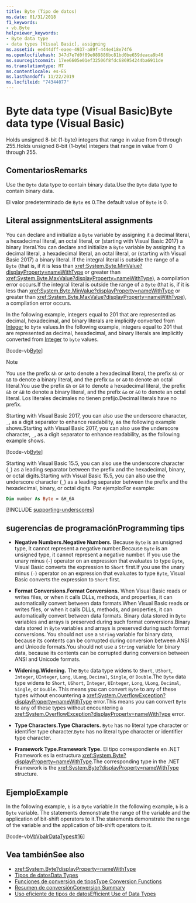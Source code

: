 ```yaml
---
title: Byte (Tipo de datos)
ms.date: 01/31/2018
f1_keywords:
- vb.Byte
helpviewer_keywords:
- Byte data type
- data types [Visual Basic], assigning
ms.assetid: eed44dff-eaee-4937-a89f-444e418e74f6
ms.openlocfilehash: 347d7e7d0f09e089886bc81bd0be659deaca9b46
ms.sourcegitcommit: 17ee6605e01ef32506f8fdc686954244ba6911de
ms.translationtype: MT
ms.contentlocale: es-ES
ms.lasthandoff: 11/22/2019
ms.locfileid: "74344077"
---
```

# <a name="byte-data-type-visual-basic"></a><span data-ttu-id="5a9b6-102">Byte data type (Visual Basic)</span><span class="sxs-lookup"><span data-stu-id="5a9b6-102">Byte data type (Visual Basic)</span></span>

<span data-ttu-id="5a9b6-103">Holds unsigned 8-bit (1-byte) integers that range in value from 0 through 255.</span><span class="sxs-lookup"><span data-stu-id="5a9b6-103">Holds unsigned 8-bit (1-byte) integers that range in value from 0 through 255.</span></span>

## <a name="remarks"></a><span data-ttu-id="5a9b6-104">Comentarios</span><span class="sxs-lookup"><span data-stu-id="5a9b6-104">Remarks</span></span>

<span data-ttu-id="5a9b6-105">Use the `Byte` data type to contain binary data.</span><span class="sxs-lookup"><span data-stu-id="5a9b6-105">Use the `Byte` data type to contain binary data.</span></span>  
  
<span data-ttu-id="5a9b6-106">El valor predeterminado de `Byte` es 0.</span><span class="sxs-lookup"><span data-stu-id="5a9b6-106">The default value of `Byte` is 0.</span></span>

## <a name="literal-assignments"></a><span data-ttu-id="5a9b6-107">Literal assignments</span><span class="sxs-lookup"><span data-stu-id="5a9b6-107">Literal assignments</span></span>

<span data-ttu-id="5a9b6-108">You can declare and initialize a `Byte` variable by assigning it a decimal literal, a hexadecimal literal, an octal literal, or (starting with Visual Basic 2017) a binary literal.</span><span class="sxs-lookup"><span data-stu-id="5a9b6-108">You can declare and initialize a `Byte` variable by assigning it a decimal literal, a hexadecimal literal, an octal literal, or (starting with Visual Basic 2017) a binary literal.</span></span> <span data-ttu-id="5a9b6-109">If the integral literal is outside the range of a `Byte` (that is, if it is less than <xref:System.Byte.MinValue?displayProperty=nameWithType> or greater than <xref:System.Byte.MaxValue?displayProperty=nameWithType>), a compilation error occurs.</span><span class="sxs-lookup"><span data-stu-id="5a9b6-109">If the integral literal is outside the range of a `Byte` (that is, if it is less than <xref:System.Byte.MinValue?displayProperty=nameWithType> or greater than <xref:System.Byte.MaxValue?displayProperty=nameWithType>), a compilation error occurs.</span></span>

<span data-ttu-id="5a9b6-110">In the following example, integers equal to 201 that are represented as decimal, hexadecimal, and binary literals are implicitly converted from [Integer](integer-data-type.md) to `byte` values.</span><span class="sxs-lookup"><span data-stu-id="5a9b6-110">In the following example, integers equal to 201 that are represented as decimal, hexadecimal, and binary literals are implicitly converted from [Integer](integer-data-type.md) to `byte` values.</span></span>

[!code-vb[Byte](../../../../samples/snippets/visualbasic/language-reference/data-types/numeric-literals.vb#Byte)]

> [!NOTE]
> <span data-ttu-id="5a9b6-111">You use the prefix `&h` or `&H` to denote a hexadecimal literal, the prefix `&b` or `&B` to denote a binary literal, and the prefix `&o` or `&O` to denote an octal literal.</span><span class="sxs-lookup"><span data-stu-id="5a9b6-111">You use the prefix `&h` or `&H` to denote a hexadecimal literal, the prefix `&b` or `&B` to denote a binary literal, and the prefix `&o` or `&O` to denote an octal literal.</span></span> <span data-ttu-id="5a9b6-112">Los literales decimales no tienen prefijo.</span><span class="sxs-lookup"><span data-stu-id="5a9b6-112">Decimal literals have no prefix.</span></span>

<span data-ttu-id="5a9b6-113">Starting with Visual Basic 2017, you can also use the underscore character, `_`, as a digit separator to enhance readability, as the following example shows.</span><span class="sxs-lookup"><span data-stu-id="5a9b6-113">Starting with Visual Basic 2017, you can also use the underscore character, `_`, as a digit separator to enhance readability, as the following example shows.</span></span>

[!code-vb[Byte](../../../../samples/snippets/visualbasic/language-reference/data-types/numeric-literals.vb#ByteS)]  

<span data-ttu-id="5a9b6-114">Starting with Visual Basic 15.5, you can also use the underscore character (`_`) as a leading separator between the prefix and the hexadecimal, binary, or octal digits.</span><span class="sxs-lookup"><span data-stu-id="5a9b6-114">Starting with Visual Basic 15.5, you can also use the underscore character (`_`) as a leading separator between the prefix and the hexadecimal, binary, or octal digits.</span></span> <span data-ttu-id="5a9b6-115">Por ejemplo:</span><span class="sxs-lookup"><span data-stu-id="5a9b6-115">For example:</span></span>

```vb
Dim number As Byte = &H_6A
```

[!INCLUDE [supporting-underscores](../../../../includes/vb-separator-langversion.md)]

## <a name="programming-tips"></a><span data-ttu-id="5a9b6-116">sugerencias de programación</span><span class="sxs-lookup"><span data-stu-id="5a9b6-116">Programming tips</span></span>

- <span data-ttu-id="5a9b6-117">**Negative Numbers.**</span><span class="sxs-lookup"><span data-stu-id="5a9b6-117">**Negative Numbers.**</span></span> <span data-ttu-id="5a9b6-118">Because `Byte` is an unsigned type, it cannot represent a negative number.</span><span class="sxs-lookup"><span data-stu-id="5a9b6-118">Because `Byte` is an unsigned type, it cannot represent a negative number.</span></span> <span data-ttu-id="5a9b6-119">If you use the unary minus (`-`) operator on an expression that evaluates to type `Byte`, Visual Basic converts the expression to `Short` first.</span><span class="sxs-lookup"><span data-stu-id="5a9b6-119">If you use the unary minus (`-`) operator on an expression that evaluates to type `Byte`, Visual Basic converts the expression to `Short` first.</span></span>
  
- <span data-ttu-id="5a9b6-120">**Format Conversions.**</span><span class="sxs-lookup"><span data-stu-id="5a9b6-120">**Format Conversions.**</span></span> <span data-ttu-id="5a9b6-121">When Visual Basic reads or writes files, or when it calls DLLs, methods, and properties, it can automatically convert between data formats.</span><span class="sxs-lookup"><span data-stu-id="5a9b6-121">When Visual Basic reads or writes files, or when it calls DLLs, methods, and properties, it can automatically convert between data formats.</span></span> <span data-ttu-id="5a9b6-122">Binary data stored in `Byte` variables and arrays is preserved during such format conversions.</span><span class="sxs-lookup"><span data-stu-id="5a9b6-122">Binary data stored in `Byte` variables and arrays is preserved during such format conversions.</span></span> <span data-ttu-id="5a9b6-123">You should not use a `String` variable for binary data, because its contents can be corrupted during conversion between ANSI and Unicode formats.</span><span class="sxs-lookup"><span data-stu-id="5a9b6-123">You should not use a `String` variable for binary data, because its contents can be corrupted during conversion between ANSI and Unicode formats.</span></span>

- <span data-ttu-id="5a9b6-124">**Widening.**</span><span class="sxs-lookup"><span data-stu-id="5a9b6-124">**Widening.**</span></span> <span data-ttu-id="5a9b6-125">The `Byte` data type widens to `Short`, `UShort`, `Integer`, `UInteger`, `Long`, `ULong`, `Decimal`, `Single`, or `Double`.</span><span class="sxs-lookup"><span data-stu-id="5a9b6-125">The `Byte` data type widens to `Short`, `UShort`, `Integer`, `UInteger`, `Long`, `ULong`, `Decimal`, `Single`, or `Double`.</span></span> <span data-ttu-id="5a9b6-126">This means you can convert `Byte` to any of these types without encountering a <xref:System.OverflowException?displayProperty=nameWithType> error.</span><span class="sxs-lookup"><span data-stu-id="5a9b6-126">This means you can convert `Byte` to any of these types without encountering a <xref:System.OverflowException?displayProperty=nameWithType> error.</span></span>
  
- <span data-ttu-id="5a9b6-127">**Type Characters.**</span><span class="sxs-lookup"><span data-stu-id="5a9b6-127">**Type Characters.**</span></span> <span data-ttu-id="5a9b6-128">`Byte` has no literal type character or identifier type character.</span><span class="sxs-lookup"><span data-stu-id="5a9b6-128">`Byte` has no literal type character or identifier type character.</span></span>

- <span data-ttu-id="5a9b6-129">**Framework Type.**</span><span class="sxs-lookup"><span data-stu-id="5a9b6-129">**Framework Type.**</span></span> <span data-ttu-id="5a9b6-130">El tipo correspondiente en .NET Framework es la estructura <xref:System.Byte?displayProperty=nameWithType>.</span><span class="sxs-lookup"><span data-stu-id="5a9b6-130">The corresponding type in the .NET Framework is the <xref:System.Byte?displayProperty=nameWithType> structure.</span></span>

## <a name="example"></a><span data-ttu-id="5a9b6-131">Ejemplo</span><span class="sxs-lookup"><span data-stu-id="5a9b6-131">Example</span></span>

 <span data-ttu-id="5a9b6-132">In the following example, `b` is a `Byte` variable.</span><span class="sxs-lookup"><span data-stu-id="5a9b6-132">In the following example, `b` is a `Byte` variable.</span></span> <span data-ttu-id="5a9b6-133">The statements demonstrate the range of the variable and the application of bit-shift operators to it.</span><span class="sxs-lookup"><span data-stu-id="5a9b6-133">The statements demonstrate the range of the variable and the application of bit-shift operators to it.</span></span>

 [!code-vb[VbVbalrDataTypes#16](~/samples/snippets/visualbasic/VS_Snippets_VBCSharp/VbVbalrDataTypes/VB/Class1.vb#16)]  

## <a name="see-also"></a><span data-ttu-id="5a9b6-134">Vea también</span><span class="sxs-lookup"><span data-stu-id="5a9b6-134">See also</span></span>

- <xref:System.Byte?displayProperty=nameWithType>
- [<span data-ttu-id="5a9b6-135">Tipos de datos</span><span class="sxs-lookup"><span data-stu-id="5a9b6-135">Data Types</span></span>](../../../visual-basic/language-reference/data-types/index.md)
- [<span data-ttu-id="5a9b6-136">Funciones de conversión de tipos</span><span class="sxs-lookup"><span data-stu-id="5a9b6-136">Type Conversion Functions</span></span>](../../../visual-basic/language-reference/functions/type-conversion-functions.md)
- [<span data-ttu-id="5a9b6-137">Resumen de conversión</span><span class="sxs-lookup"><span data-stu-id="5a9b6-137">Conversion Summary</span></span>](../../../visual-basic/language-reference/keywords/conversion-summary.md)
- [<span data-ttu-id="5a9b6-138">Uso eficiente de tipos de datos</span><span class="sxs-lookup"><span data-stu-id="5a9b6-138">Efficient Use of Data Types</span></span>](../../../visual-basic/programming-guide/language-features/data-types/efficient-use-of-data-types.md)
